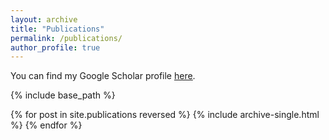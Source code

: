 ```yaml
---
layout: archive
title: "Publications"
permalink: /publications/
author_profile: true
---
```


  You can find my Google Scholar profile <u><a href="https://scholar.google.com/citations?hl=en&user=RegoACcAAAAJ">here</a></u>.

{% include base_path %}

{% for post in site.publications reversed %}
  {% include archive-single.html %}
{% endfor %}
